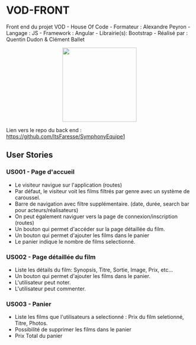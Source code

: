# VOD-FRONT
Front end du projet VOD - House Of Code - Formateur : Alexandre Peyron - Langage : JS - Framework : Angular - Librairie(s): Bootstrap - Réalisé par : Quentin Dudon & Clément Ballet

<p align="center"><img src="https://upload.wikimedia.org/wikipedia/commons/thumb/c/cf/Angular_full_color_logo.svg/1200px-Angular_full_color_logo.svg.png" width="200px"></p>

Lien vers le repo du back end : <a href="https://github.com/ItsFaresse/SymphonyEquipe1" target="_blank">https://github.com/ItsFaresse/SymphonyEquipe1</a>

## User Stories

### US001 - Page d'accueil
- Le visiteur navigue sur l'application (routes)
- Par défaut, le visiteur voit les films filtrés par genre avec un système de caroussel.
- Barre de navigation avec filtre supplémentaire. (date, durée, search bar pour acteurs/réalisateurs)
- On peut également naviguer vers la page de connexion/inscription (routes)
- Un bouton qui permet d'accéder sur la page détaillée du film.
- Un bouton qui permet d'ajouter les films dans le panier 
- Le panier indique le nombre de films selectionné.

### US002 - Page détaillée du film
- Liste les détails du film: Synopsis, Titre, Sortie, Image, Prix, etc... 
- Un bouton qui permet d'ajouter les films dans le panier.
- L'utilisateur peut noter. 
- L'utilisateur peut commenter.

### US003 - Panier
- Liste les films que l'utilisateurs a selectionné : Prix du film seletionné, Titre, Photos.
- Possibilité de supprimer les films dans le panier
- Prix Total du panier
